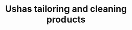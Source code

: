 ---
title: "Ushas tailoring and cleaning products"
url: /thiruvananthapuram/ushas-tailoring-and-cleaning-products/
shop: Schneiderei
---
